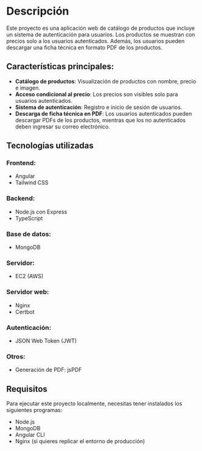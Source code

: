 # Descripción

Este proyecto es una aplicación web de catálogo de productos que incluye un sistema de autenticación para usuarios. Los productos se muestran con precios solo a los usuarios autenticados. Además, los usuarios pueden descargar una ficha técnica en formato PDF de los productos.

## Características principales:
- **Catálogo de productos**: Visualización de productos con nombre, precio e imagen.
- **Acceso condicional al precio**: Los precios son visibles solo para usuarios autenticados.
- **Sistema de autenticación**: Registro e inicio de sesión de usuarios.
- **Descarga de ficha técnica en PDF**: Los usuarios autenticados pueden descargar PDFs de los productos, mientras que los no autenticados deben ingresar su correo electrónico.

## Tecnologías utilizadas

### Frontend:
- Angular
- Tailwind CSS

### Backend:
- Node.js con Express
- TypeScript

### Base de datos:
- MongoDB

### Servidor:
- EC2 (AWS)

### Servidor web:
- Nginx
- Certbot

### Autenticación:
- JSON Web Token (JWT)

### Otros:
- Generación de PDF: jsPDF

## Requisitos

Para ejecutar este proyecto localmente, necesitas tener instalados los siguientes programas:

- Node.js
- MongoDB
- Angular CLI
- Nginx (si quieres replicar el entorno de producción)
